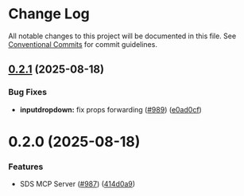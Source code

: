 # Change Log

All notable changes to this project will be documented in this file.
See [Conventional Commits](https://conventionalcommits.org) for commit guidelines.

## [0.2.1](https://github.com/chanzuckerberg/sci-components/compare/@czi-sds/mcp@0.2.0...@czi-sds/mcp@0.2.1) (2025-08-18)

### Bug Fixes

- **inputdropdown:** fix props forwarding ([#989](https://github.com/chanzuckerberg/sci-components/issues/989)) ([e0ad0cf](https://github.com/chanzuckerberg/sci-components/commit/e0ad0cf00c3ba8a2994b89afe013df684228d4c2))

# 0.2.0 (2025-08-18)

### Features

- SDS MCP Server ([#987](https://github.com/chanzuckerberg/sci-components/issues/987)) ([414d0a9](https://github.com/chanzuckerberg/sci-components/commit/414d0a9c69c07517b903e5e9cbd5f6c16a632401))
